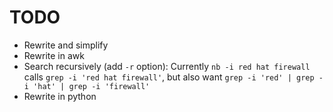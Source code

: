 # TODO
* Rewrite and simplify
* Rewrite in awk
* Search recursively (add `-r` option):
  Currently `nb -i red hat firewall` calls `grep -i 'red hat firewall'`,
  but also want `grep -i 'red' | grep -i 'hat' | grep -i 'firewall'`
* Rewrite in python
